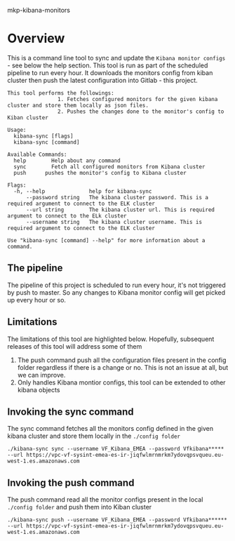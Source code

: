 mkp-kibana-monitors

# Overview
This is a command line tool to sync and update the `Kibana monitor configs` - see below the help section. This tool is run as part of the scheduled pipeline to run every hour. It downloads the monitors config from kiban cluster
then push the latest configuration into Gitlab - this project.


```./kibana-sync -h
This tool performs the followings:
                1. Fetches configured monitors for the given kibana cluster and store them locally as json files.
                2. Pushes the changes done to the monitor's config to Kiban cluster

Usage:
  kibana-sync [flags]
  kibana-sync [command]

Available Commands:
  help        Help about any command
  sync        Fetch all configured monitors from Kibana cluster
  push      pushes the monitor's config to Kibana cluster

Flags:
  -h, --help              help for kibana-sync
      --password string   The kibana cluster password. This is a required argument to connect to the ELK cluster
      --url string        The kibana cluster url. This is required argument to connect to the ELk cluster
      --username string   The kibana cluster username. This is required argument to connect to the ELK cluster

Use "kibana-sync [command] --help" for more information about a command.
```

## The pipeline

The pipeline of this project is scheduled to run every hour, it's not triggered by push to master. So any changes to Kibana monitor config will get picked up every hour or so.


## Limitations

The limitations of this tool are highlighted below. Hopefully, subsequent releases of this tool will address some of them

1. The push command push all the configuration files present in the config folder regardless if there is a change or no. This is not an issue at all, but we can improve.
2. Only handles Kibana montior configs, this tool can be extended to other kibana objects

## Invoking the sync command
The sync command fetches all the monitors config defined in the given kibana cluster and store them locally in the `./config folder`

```
./kibana-sync sync --username VF_Kibana_EMEA --password Vfkibana***** --url https://vpc-vf-sysint-emea-es-ir-jiqfwlmrnmrkm7ydovqpsvqueu.eu-west-1.es.amazonaws.com
```

## Invoking the push command
The push command read all the monitor configs present in the local `./config folder` and push them into Kiban cluster

```
./kibana-sync push --username VF_Kibana_EMEA --password Vfkibana****** --url https://vpc-vf-sysint-emea-es-ir-jiqfwlmrnmrkm7ydovqpsvqueu.eu-west-1.es.amazonaws.com
```




